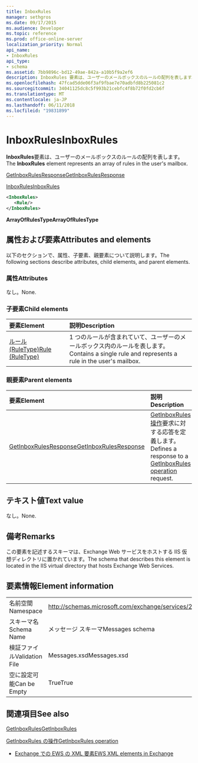 ```yaml
---
title: InboxRules
manager: sethgros
ms.date: 09/17/2015
ms.audience: Developer
ms.topic: reference
ms.prod: office-online-server
localization_priority: Normal
api_name:
- InboxRules
api_type:
- schema
ms.assetid: 7bb9896c-bd12-49ae-842a-a10b5f9a2ef6
description: InboxRules 要素は、ユーザーのメールボックスのルールの配列を表します。
ms.openlocfilehash: 47fcad5dde06f3af9fbae7e70adbfd8b225081c2
ms.sourcegitcommit: 34041125dc8c5f993b21cebfc4f8b72f0fd2cb6f
ms.translationtype: MT
ms.contentlocale: ja-JP
ms.lasthandoff: 06/11/2018
ms.locfileid: "19831899"
---
```

# <a name="inboxrules"></a><span data-ttu-id="c96c1-103">InboxRules</span><span class="sxs-lookup"><span data-stu-id="c96c1-103">InboxRules</span></span>

<span data-ttu-id="c96c1-104">**InboxRules**要素は、ユーザーのメールボックスのルールの配列を表します。</span><span class="sxs-lookup"><span data-stu-id="c96c1-104">The **InboxRules** element represents an array of rules in the user's mailbox.</span></span> 
  
[<span data-ttu-id="c96c1-105">GetInboxRulesResponse</span><span class="sxs-lookup"><span data-stu-id="c96c1-105">GetInboxRulesResponse</span></span>](getinboxrulesresponse.md)
  
[<span data-ttu-id="c96c1-106">InboxRules</span><span class="sxs-lookup"><span data-stu-id="c96c1-106">InboxRules</span></span>](inboxrules.md)
  
```XML
<InboxRules>
   <Rule/>
</InboxRules>
```

 <span data-ttu-id="c96c1-107">**ArrayOfRulesType**</span><span class="sxs-lookup"><span data-stu-id="c96c1-107">**ArrayOfRulesType**</span></span>
## <a name="attributes-and-elements"></a><span data-ttu-id="c96c1-108">属性および要素</span><span class="sxs-lookup"><span data-stu-id="c96c1-108">Attributes and elements</span></span>

<span data-ttu-id="c96c1-109">以下のセクションで、属性、子要素、親要素について説明します。</span><span class="sxs-lookup"><span data-stu-id="c96c1-109">The following sections describe attributes, child elements, and parent elements.</span></span>
  
### <a name="attributes"></a><span data-ttu-id="c96c1-110">属性</span><span class="sxs-lookup"><span data-stu-id="c96c1-110">Attributes</span></span>

<span data-ttu-id="c96c1-111">なし。</span><span class="sxs-lookup"><span data-stu-id="c96c1-111">None.</span></span>
  
### <a name="child-elements"></a><span data-ttu-id="c96c1-112">子要素</span><span class="sxs-lookup"><span data-stu-id="c96c1-112">Child elements</span></span>

|<span data-ttu-id="c96c1-113">**要素**</span><span class="sxs-lookup"><span data-stu-id="c96c1-113">**Element**</span></span>|<span data-ttu-id="c96c1-114">**説明**</span><span class="sxs-lookup"><span data-stu-id="c96c1-114">**Description**</span></span>|
|:-----|:-----|
|[<span data-ttu-id="c96c1-115">ルール (RuleType)</span><span class="sxs-lookup"><span data-stu-id="c96c1-115">Rule (RuleType)</span></span>](rule-ruletype.md) <br/> |<span data-ttu-id="c96c1-116">1 つのルールが含まれていて、ユーザーのメールボックス内のルールを表します。</span><span class="sxs-lookup"><span data-stu-id="c96c1-116">Contains a single rule and represents a rule in the user's mailbox.</span></span>  <br/> |
   
### <a name="parent-elements"></a><span data-ttu-id="c96c1-117">親要素</span><span class="sxs-lookup"><span data-stu-id="c96c1-117">Parent elements</span></span>

|<span data-ttu-id="c96c1-118">**要素**</span><span class="sxs-lookup"><span data-stu-id="c96c1-118">**Element**</span></span>|<span data-ttu-id="c96c1-119">**説明**</span><span class="sxs-lookup"><span data-stu-id="c96c1-119">**Description**</span></span>|
|:-----|:-----|
|[<span data-ttu-id="c96c1-120">GetInboxRulesResponse</span><span class="sxs-lookup"><span data-stu-id="c96c1-120">GetInboxRulesResponse</span></span>](getinboxrulesresponse.md) <br/> |<span data-ttu-id="c96c1-121">[GetInboxRules 操作](getinboxrules-operation.md)要求に対する応答を定義します。</span><span class="sxs-lookup"><span data-stu-id="c96c1-121">Defines a response to a [GetInboxRules operation](getinboxrules-operation.md) request.</span></span>  <br/> |
   
## <a name="text-value"></a><span data-ttu-id="c96c1-122">テキスト値</span><span class="sxs-lookup"><span data-stu-id="c96c1-122">Text value</span></span>

<span data-ttu-id="c96c1-123">なし。</span><span class="sxs-lookup"><span data-stu-id="c96c1-123">None.</span></span>
  
## <a name="remarks"></a><span data-ttu-id="c96c1-124">備考</span><span class="sxs-lookup"><span data-stu-id="c96c1-124">Remarks</span></span>

<span data-ttu-id="c96c1-125">この要素を記述するスキーマは、Exchange Web サービスをホストする IIS 仮想ディレクトリに置かれています。</span><span class="sxs-lookup"><span data-stu-id="c96c1-125">The schema that describes this element is located in the IIS virtual directory that hosts Exchange Web Services.</span></span>
  
## <a name="element-information"></a><span data-ttu-id="c96c1-126">要素情報</span><span class="sxs-lookup"><span data-stu-id="c96c1-126">Element information</span></span>

|||
|:-----|:-----|
|<span data-ttu-id="c96c1-127">名前空間</span><span class="sxs-lookup"><span data-stu-id="c96c1-127">Namespace</span></span>  <br/> |http://schemas.microsoft.com/exchange/services/2006/messages  <br/> |
|<span data-ttu-id="c96c1-128">スキーマ名</span><span class="sxs-lookup"><span data-stu-id="c96c1-128">Schema Name</span></span>  <br/> |<span data-ttu-id="c96c1-129">メッセージ スキーマ</span><span class="sxs-lookup"><span data-stu-id="c96c1-129">Messages schema</span></span>  <br/> |
|<span data-ttu-id="c96c1-130">検証ファイル</span><span class="sxs-lookup"><span data-stu-id="c96c1-130">Validation File</span></span>  <br/> |<span data-ttu-id="c96c1-131">Messages.xsd</span><span class="sxs-lookup"><span data-stu-id="c96c1-131">Messages.xsd</span></span>  <br/> |
|<span data-ttu-id="c96c1-132">空に設定可能</span><span class="sxs-lookup"><span data-stu-id="c96c1-132">Can be Empty</span></span>  <br/> |<span data-ttu-id="c96c1-133">True</span><span class="sxs-lookup"><span data-stu-id="c96c1-133">True</span></span>  <br/> |
   
## <a name="see-also"></a><span data-ttu-id="c96c1-134">関連項目</span><span class="sxs-lookup"><span data-stu-id="c96c1-134">See also</span></span>



[<span data-ttu-id="c96c1-135">GetInboxRules</span><span class="sxs-lookup"><span data-stu-id="c96c1-135">GetInboxRules</span></span>](getinboxrules.md)
  
[<span data-ttu-id="c96c1-136">GetInboxRules の操作</span><span class="sxs-lookup"><span data-stu-id="c96c1-136">GetInboxRules operation</span></span>](getinboxrules-operation.md)


- [<span data-ttu-id="c96c1-137">Exchange での EWS の XML 要素</span><span class="sxs-lookup"><span data-stu-id="c96c1-137">EWS XML elements in Exchange</span></span>](ews-xml-elements-in-exchange.md)

